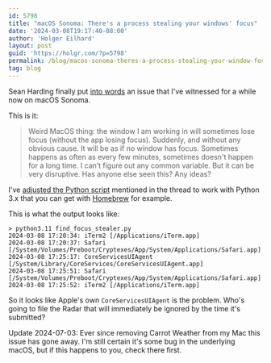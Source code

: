 ```yaml
---
id: 5798
title: "macOS Sonoma: There's a process stealing your windows' focus"
date: '2024-03-08T19:17:40-08:00'
author: 'Holger Eilhard'
layout: post
guid: 'https://holgr.com/?p=5798'
permalink: /blog/macos-sonoma-theres-a-process-stealing-your-window-focus/
tag: blog
---
```


Sean Harding finally put [into words](https://www.threads.net/@seanharding/post/C4RT42-rqD3) an issue that I've witnessed for a while now on macOS Sonoma.

This is it:
> Weird MacOS thing: the window I am working in will sometimes lose focus (without the app losing focus). Suddenly, and without any obvious cause. It will be as if no window has focus. Sometimes happens as often as every few minutes, sometimes doesn't happen for a long time. I can’t figure out any common variable. But it can be very disruptive.
Has anyone else seen this? Any ideas?

I've [adjusted the Python script](https://gist.github.com/holgr/59f8df7f81aa2b74d67e0ab95e2fd28a) mentioned in the thread to work with Python 3.x that you can get with [Homebrew](https://brew.sh) for example.
<!--more-->

This is what the output looks like:

```
> python3.11 find_focus_stealer.py
2024-03-08 17:20:34: iTerm2 [/Applications/iTerm.app]
2024-03-08 17:20:37: Safari [/System/Volumes/Preboot/Cryptexes/App/System/Applications/Safari.app]
2024-03-08 17:25:17: CoreServicesUIAgent [/System/Library/CoreServices/CoreServicesUIAgent.app]
2024-03-08 17:25:51: Safari [/System/Volumes/Preboot/Cryptexes/App/System/Applications/Safari.app]
2024-03-08 17:25:52: iTerm2 [/Applications/iTerm.app]
```

So it looks like Apple's own `CoreServicesUIAgent` is the problem. Who's going to file the Radar that will immediately be ignored by the time it's submitted?

Update 2024-07-03: Ever since removing Carrot Weather from my Mac this issue has gone away. I'm still certain it's some bug in the underlying macOS, but if this happens to you, check there first.
